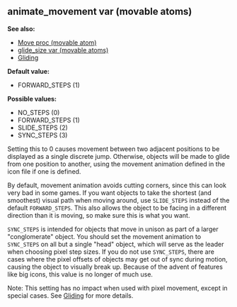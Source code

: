 ## animate_movement var (movable atoms)
**See also:**
+   [Move proc (movable atom)](/ref/atom/movable/proc/Move.md) 
+   [glide_size var (movable atoms)](/ref/atom/movable/var/glide_size.md) 
+   [Gliding](/ref/%7Bnotes%7D/gliding.md) 
<!-- -->
**Default value:**
+   FORWARD_STEPS (1)
<!-- -->
**Possible values:**
+   NO_STEPS (0)
+   FORWARD_STEPS (1)
+   SLIDE_STEPS (2)
+   SYNC_STEPS (3)


Setting this to 0 causes movement between two adjacent
positions to be displayed as a single discrete jump. Otherwise, objects
will be made to glide from one position to another, using the movement
animation defined in the icon file if one is defined. 

By
default, movement animation avoids cutting corners, since this can look
very bad in some games. If you want objects to take the shortest (and
smoothest) visual path when moving around, use `SLIDE_STEPS` instead of
the default `FORWARD_STEPS`. This also allows the object to be facing in
a different direction than it is moving, so make sure this is what you
want. 

`SYNC_STEPS` is intended for objects that move in unison
as part of a larger \"conglomerate\" object. You should set the movement
animation to `SYNC_STEPS` on all but a single \"head\" object, which
will serve as the leader when choosing pixel step sizes. If you do not
use `SYNC_STEPS`, there are cases where the pixel offsets of objects may
get out of sync during motion, causing the object to visually break up.
Because of the advent of features like big icons, this value is no
longer of much use. 

Note: This setting has no impact when used
with pixel movement, except in special cases. See
[Gliding](/ref/%7Bnotes%7D/gliding.md) for more details.